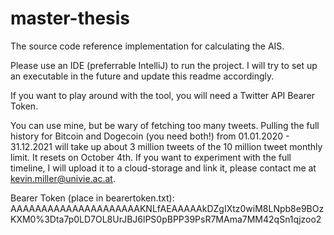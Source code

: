 # master-thesis

The source code reference implementation for calculating the AIS. 

Please use an IDE (preferrable IntelliJ) to run the project. I will try to set up an executable in the future and update this readme accordingly. 

If you want to play around with the tool, you will need a Twitter API Bearer Token. 

You can use mine, but be wary of fetching too many tweets. Pulling the full history for Bitcoin and Dogecoin (you need both!) from 01.01.2020 - 31.12.2021 will take up about 3 million tweets of the 10 million tweet monthly limit. It resets on October 4th. If you want to experiment with the full timeline, I will upload it to a cloud-storage and link it, please contact me at kevin.miller@univie.ac.at.

Bearer Token (place in bearertoken.txt):
AAAAAAAAAAAAAAAAAAAAAKNLfAEAAAAAkDZgIXtz0wiM8LNpb8e9BOzKXM0%3Dta7p0LD7OL8UrJBJ6lPS0pBPP39PsR7MAma7MM42qSn1qjzoo2

